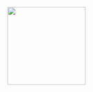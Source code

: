 <p align="center">
  <img height="180em" src="https://github-readme-stats.vercel.app/api?username=dnhuy4869&show_icons=true&theme=radical&count_private=true" align = "center"/>
</p>
